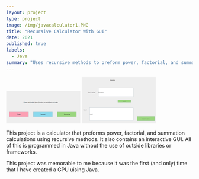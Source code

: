 ```yaml
---
layout: project
type: project
image: /img/javacalculator1.PNG
title: "Recursive Calculator With GUI"
date: 2021
published: true
labels:
  - Java
summary: "Uses recursive methods to preform power, factorial, and summation calculations. Interacts with user using an interactive GUI"
---
```


<div class="text-center p-4">
  <img width="200px" src="../img/javacalculator1.PNG" class="img-thumbnail" >
  <img width="200px" src="../img/javacalculator2.PNG" class="img-thumbnail" >
</div>

This project is a calculator that preforms power, factorial, and summation calculations using recursive methods. It also contains an interactive GUI. All of this is programmed in Java without the use of outside libraries or frameworks.

This project was memorable to me because it was the first (and only) time that I have created a GPU uising Java.
